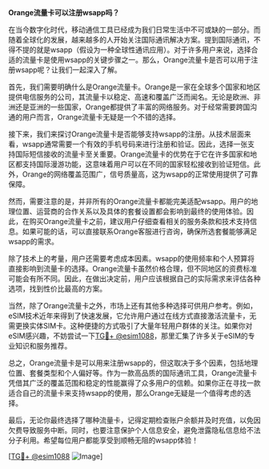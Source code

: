 **Orange流量卡可以注册wsapp吗？**

在当今数字化时代，移动通信工具已经成为我们日常生活中不可或缺的一部分。而随着全球化的发展，越来越多的人开始关注国际通讯解决方案。提到国际通讯，不得不提的就是wsapp（假设为一种全球性通讯应用）。对于许多用户来说，选择合适的流量卡是使用wsapp的关键步骤之一。那么，Orange流量卡是否可以用于注册wsapp呢？让我们一起深入了解。

首先，我们需要明确什么是Orange流量卡。Orange是一家在全球多个国家和地区提供电信服务的公司，其流量卡以稳定、高速和覆盖广泛而闻名。无论是欧洲、非洲还是亚洲的一些国家，Orange都提供了丰富的网络服务。对于经常需要跨国沟通的用户而言，Orange流量卡无疑是一个不错的选择。

接下来，我们来探讨Orange流量卡是否能够支持wsapp的注册。从技术层面来看，wsapp通常需要一个有效的手机号码来进行注册和验证。因此，选择一张支持国际短信接收的流量卡至关重要。Orange流量卡的优势在于它在许多国家和地区都支持国际漫游功能，这意味着用户可以在不同的国家轻松接收到验证短信。此外，Orange的网络覆盖范围广，信号质量高，这为wsapp的正常使用提供了可靠保障。

然而，需要注意的是，并非所有的Orange流量卡都能完美适配wsapp。用户的地理位置、运营商的合作关系以及具体的套餐设置都会影响到最终的使用体验。因此，在购买Orange流量卡之前，建议用户仔细查看相关的服务条款和技术支持信息。如果可能的话，可以直接联系Orange客服进行咨询，确保所选套餐能够满足wsapp的需求。

除了技术上的考量，用户还需要考虑成本因素。wsapp的使用频率和个人预算将直接影响到流量卡的选择。Orange流量卡虽然价格合理，但不同地区的资费标准可能会有所不同。因此，在做出决定前，用户应该根据自己的实际需求来评估各种选项，找到性价比最高的方案。

当然，除了Orange流量卡之外，市场上还有其他多种选择可供用户参考。例如，eSIM技术近年来得到了快速发展，它允许用户通过在线方式直接激活流量卡，无需更换实体SIM卡。这种便捷的方式吸引了大量年轻用户群体的关注。如果你对eSIM感兴趣，不妨尝试一下[TG💪+ @esim1088](https://t.me/s/esim1088)，那里汇集了许多关于eSIM的专业知识和服务推荐。

总之，Orange流量卡是可以用来注册wsapp的，但这取决于多个因素，包括地理位置、套餐类型和个人偏好等。作为一款高品质的国际通讯工具，Orange流量卡凭借其广泛的覆盖范围和稳定的性能赢得了众多用户的信赖。如果你正在寻找一款适合自己的流量卡来支持wsapp的使用，那么Orange无疑是一个值得考虑的选择。

最后，无论你最终选择了哪种流量卡，记得定期检查账户余额并及时充值，以免因欠费导致服务中断。同时，也要注意保护个人信息安全，避免泄露隐私信息给不法分子利用。希望每位用户都能享受到顺畅无阻的wsapp体验！

[[TG💪+ @esim1088](https://t.me/s/esim1088) ![Image](https://i.postimg.cc/4NQfJmqS/Snipaste-2025-05-13-00-14-12.png)]